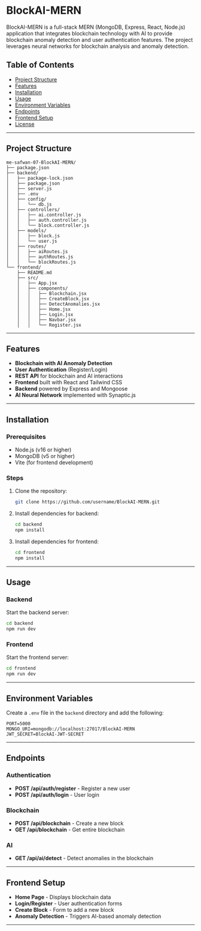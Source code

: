 # BlockAI-MERN

BlockAI-MERN is a full-stack MERN (MongoDB, Express, React, Node.js) application that integrates blockchain technology with AI to provide blockchain anomaly detection and user authentication features. The project leverages neural networks for blockchain analysis and anomaly detection.

## Table of Contents
- [Project Structure](#project-structure)
- [Features](#features)
- [Installation](#installation)
- [Usage](#usage)
- [Environment Variables](#environment-variables)
- [Endpoints](#endpoints)
- [Frontend Setup](#frontend-setup)
- [License](#license)

---

## Project Structure
```
me-safwan-07-BlockAI-MERN/
├── package.json
├── backend/
│   ├── package-lock.json
│   ├── package.json
│   ├── server.js
│   ├── .env
│   ├── config/
│   │   └── db.js
│   ├── controllers/
│   │   ├── ai.controller.js
│   │   ├── auth.controller.js
│   │   └── block.controller.js
│   ├── models/
│   │   ├── block.js
│   │   └── user.js
│   ├── routes/
│   │   ├── aiRoutes.js
│   │   ├── authRoutes.js
│   │   └── blockRoutes.js
└── frontend/
    ├── README.md
    ├── src/
    │   ├── App.jsx
    │   ├── components/
    │   │   ├── Blockchain.jsx
    │   │   ├── CreateBlock.jsx
    │   │   ├── DetectAnomalies.jsx
    │   │   ├── Home.jsx
    │   │   ├── Login.jsx
    │   │   ├── Navbar.jsx
    │   │   └── Register.jsx
```

---

## Features
- **Blockchain with AI Anomaly Detection**
- **User Authentication** (Register/Login)
- **REST API** for blockchain and AI interactions
- **Frontend** built with React and Tailwind CSS
- **Backend** powered by Express and Mongoose
- **AI Neural Network** implemented with Synaptic.js

---

## Installation

### Prerequisites
- Node.js (v16 or higher)
- MongoDB (v5 or higher)
- Vite (for frontend development)

### Steps
1. Clone the repository:
   ```bash
   git clone https://github.com/username/BlockAI-MERN.git
   ```
2. Install dependencies for backend:
   ```bash
   cd backend
   npm install
   ```
3. Install dependencies for frontend:
   ```bash
   cd frontend
   npm install
   ```

---

## Usage

### Backend
Start the backend server:
```bash
cd backend
npm run dev
```

### Frontend
Start the frontend server:
```bash
cd frontend
npm run dev
```

---

## Environment Variables
Create a `.env` file in the `backend` directory and add the following:
```
PORT=5000
MONGO_URI=mongodb://localhost:27017/BlockAI-MERN
JWT_SECRET=BlockAI-JWT-SECRET
```

---

## Endpoints

### Authentication
- **POST /api/auth/register** - Register a new user
- **POST /api/auth/login** - User login

### Blockchain
- **POST /api/blockchain** - Create a new block
- **GET /api/blockchain** - Get entire blockchain

### AI
- **GET /api/ai/detect** - Detect anomalies in the blockchain

---

## Frontend Setup
- **Home Page** - Displays blockchain data
- **Login/Register** - User authentication forms
- **Create Block** - Form to add a new block
- **Anomaly Detection** - Triggers AI-based anomaly detection

---


